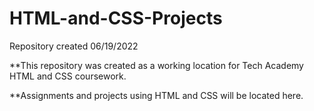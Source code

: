 # HTML-and-CSS-Projects

Repository created 06/19/2022

**This repository was created as a working location for Tech Academy HTML and CSS coursework.

**Assignments and projects using HTML and CSS will be located here.